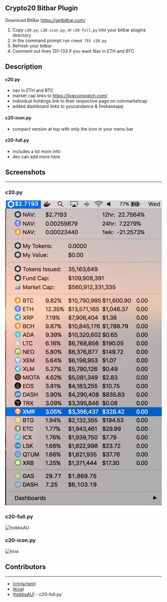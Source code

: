 Crypto20 Bitbar Plugin
---

Download BitBar https://getbitbar.com/

1. Copy `c20.py`, `c20-icon.py`, or `c20-full.py` into your bitbar plugins directory
2. In the command prompt run ```chmod 755 c20.py```
3. Refresh your bitbar
4. Comment out lines 131-133 if you want Nav in ETH and BTC

Description
--- 
#### c20.py
* nav in ETH and BTC
* market cap links to https://livecoinwatch.com/
* individual holdings link to their respective page on coinmarketcap
* added dashboard links to youcandance & firebaseapp

#### c20-icon.py
* compact version at top with only the icon in your menu bar

#### c20-full.py
* includes a lot more info
* dev can add more here

## Screenshots
---

### c20.py
![chris](https://raw.githubusercontent.com/cchen408/bitbar-c20/master/screenshots/chris.png)

### c20-full.py
![hobbsAU](https://raw.githubusercontent.com/hobbsAU/bitbar-c20/hobbsAU-bitbarC20-v2/screenshots/hobbsAU.png)

### c20-icon.py
![kiva](https://raw.githubusercontent.com/cchen408/bitbar-c20/master/screenshots/kiva.png)


## Contributors
---
* ([chrischen](https://github.com/cchen408))
* ([kiva](https://github.com/michaelwookey))
* ([hobbsAU](https://github.com/hobbsAU)) - c20-full.py
